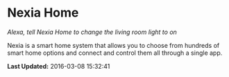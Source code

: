 # Nexia Home
*Alexa, tell Nexia Home to change the living room light to on*

Nexia is a smart home system that allows you to choose from hundreds of smart home options and connect and control them all through a single app.

**Last Updated:** 2016-03-08 15:32:41